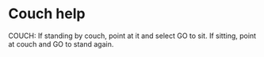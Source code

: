 # Couch help

COUCH: If standing by couch, point at it and select GO to sit.  If sitting, point at couch and GO to stand again.

